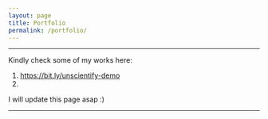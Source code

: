 ```yaml
---
layout: page
title: Portfolio
permalink: /portfolio/
---
```


***
Kindly check some of my works here:
1. https://bit.ly/unscientify-demo
2.  

I will update this page asap :)
***
